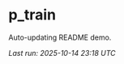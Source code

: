 # p_train

Auto-updating README demo.

<!--START_SECTION:status-->
_Last run: 2025-10-14 23:18 UTC_
<!--END_SECTION:status-->













































































































































































































































































































































































































































































































































































































































































































































































































































































































































































































































































































































































































































































































